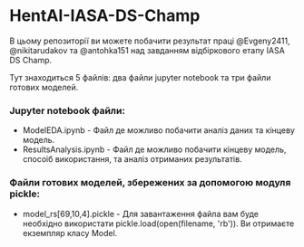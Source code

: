 # HentAI-IASA-DS-Champ
В цьому репозиторії ви можете побачити результат праці @Evgeny2411, @nikitarudakov та @antohka151 над завданням відбіркового етапу IASA DS Champ.

Тут знаходиться 5 файлів: два файли jupyter notebook та три файли готових моделей.
### Jupyter notebook файли:
- ModelEDA.ipynb - Файл де можливо побачити аналіз даних та кінцеву модель.
- ResultsAnalysis.ipynb - Файл де можливо побачити кінцеву модель, спосоіб використання, та аналіз отриманих результатів.
### Файли готових моделей, збережених за допомогою модуля pickle:
- model_rs[69,10,4].pickle - Для завантаження файла вам буде необхідно використати pickle.load(open(filename, 'rb')). Ви отримаєте екземпляр класу Model.
